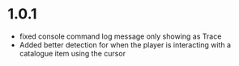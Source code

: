 # 1.0.1
- fixed console command log message only showing as Trace
- Added better detection for when the player is interacting with a catalogue item using the cursor

